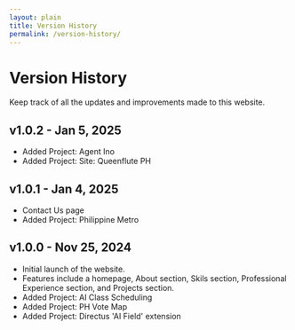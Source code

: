 ```yaml
---
layout: plain
title: Version History
permalink: /version-history/
---
```


# Version History

Keep track of all the updates and improvements made to this website.

## v1.0.2 - Jan 5, 2025

- Added Project: Agent Ino
- Added Project: Site: Queenflute PH

## v1.0.1 - Jan 4, 2025

- Contact Us page
- Added Project: Philippine Metro

## v1.0.0 - Nov 25, 2024

- Initial launch of the website.
- Features include a homepage, About section, Skils section, Professional Experience section, and Projects section.
- Added Project: AI Class Scheduling
- Added Project: PH Vote Map
- Added Project: Directus 'AI Field' extension
